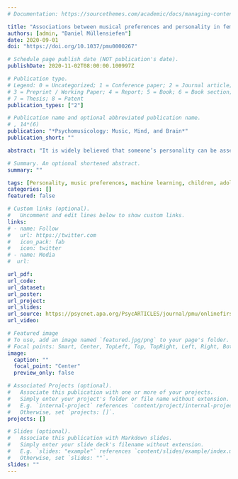 ```yaml
---
# Documentation: https://sourcethemes.com/academic/docs/managing-content/

title: "Associations between musical preferences and personality in female secondary school students"
authors: [admin, "Daniel Müllensiefen"]
date: 2020-09-01
doi: "https://doi.org/10.1037/pmu0000267"

# Schedule page publish date (NOT publication's date).
publishDate: 2020-11-02T08:00:00.100997Z

# Publication type.
# Legend: 0 = Uncategorized; 1 = Conference paper; 2 = Journal article;
# 3 = Preprint / Working Paper; 4 = Report; 5 = Book; 6 = Book section;
# 7 = Thesis; 8 = Patent
publication_types: ["2"]

# Publication name and optional abbreviated publication name.
# , 14*(6)
publication: "*Psychomusicology: Music, Mind, and Brain*" 
publication_short: ""

abstract: "It is widely believed that someone’s personality can be assessed through their musical taste. There are many theoretical approaches that explain why this could be true, and a long tradition of research has investigated the associations between personality and musical preferences, but empirical evidence regarding these correlations shows inconsistent results. An explanation for these inconsistent findings could be that personality and musical preferences might be largely stable and not correlated in adults, whereas during childhood and adolescence, these traits may be connected more strongly, as younger individuals’ traits are still developing and music is a highly influential factor at this point of life. Therefore, the aim of the current study is to test whether pupils’ personality profiles are associated with musical preferences. Data from a cross-sectional study at a British girls’ secondary school were used (N = 312) for this purpose. Musical preferences were assessed using a nonverbal inventory with sound examples. By using structural equation modeling, regression trees, and random forest models, it was investigated how well ratings of musical sound excerpts can be used to predict the Big Five personality traits. Results from random forest regression models indicate that extraversion (R² = 6.4%), agreeableness (R² = 5.6%), and conscientiousness (R² = 4.1%) can be predicted by musical preferences to a small degree. In contrast, the explained variance for openness to experience and neuroticism was negligibly small (< 1%). The results arising from a data-driven structural equation model show that mellow musical styles are associated with agreeableness, whereas intense and sophisticated music is correlated with extraversion."

# Summary. An optional shortened abstract.
summary: ""

tags: [Personality, music preferences, machine learning, children, adolescents]
categories: []
featured: false

# Custom links (optional).
#   Uncomment and edit lines below to show custom links.
links:
# - name: Follow
#   url: https://twitter.com
#   icon_pack: fab
#   icon: twitter
# - name: Media
#  url: 

url_pdf: 
url_code:
url_dataset: 
url_poster:
url_project:
url_slides:
url_source: https://psycnet.apa.org/PsycARTICLES/journal/pmu/onlinefirst
url_video: 

# Featured image
# To use, add an image named `featured.jpg/png` to your page's folder.
# Focal points: Smart, Center, TopLeft, Top, TopRight, Left, Right, BottomLeft, Bottom, BottomRight.
image:
  caption: ""
  focal_point: "Center"
  preview_only: false

# Associated Projects (optional).
#   Associate this publication with one or more of your projects.
#   Simply enter your project's folder or file name without extension.
#   E.g. `internal-project` references `content/project/internal-project/index.md`.
#   Otherwise, set `projects: []`.
projects: []

# Slides (optional).
#   Associate this publication with Markdown slides.
#   Simply enter your slide deck's filename without extension.
#   E.g. `slides: "example"` references `content/slides/example/index.md`.
#   Otherwise, set `slides: ""`.
slides: ""
---
```

